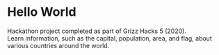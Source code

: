# Hello World
Hackathon project completed as part of Grizz Hacks 5 (2020). <br>
Learn information, such as the capital, population, area, and flag, about various countries around the world.


